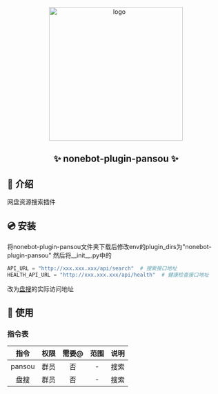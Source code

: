 <div align="center">
    <a href="https://v2.nonebot.dev/store">
    <img src="https://raw.githubusercontent.com/fllesser/nonebot-plugin-template/refs/heads/resource/.docs/NoneBotPlugin.svg" width="310" alt="logo"></a>

## ✨ nonebot-plugin-pansou ✨

</div>

## 📖 介绍

网盘资源搜索插件

## 💿 安装

将nonebot-plugin-pansou文件夹下载后修改env的plugin_dirs为"nonebot-plugin-pansou"
然后将__init__.py中的
```python
API_URL = "http://xxx.xxx.xxx/api/search"  # 搜索接口地址
HEALTH_API_URL = "http://xxx.xxx.xxx/api/health"  # 健康检查接口地址
```
改为[盘搜](https://github.com/fish2018/pansou)的实际访问地址

## 🎉 使用
### 指令表
| 指令 | 权限 | 需要@ | 范围 | 说明 |
|:-----:|:----:|:----:|:----:|:----:|
| pansou | 群员 | 否 | - | 搜索 |
| 盘搜 | 群员 | 否 | - | 搜索 |

